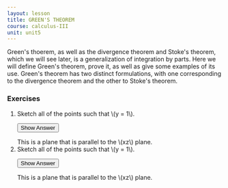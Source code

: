 ```yaml
---
layout: lesson
title: GREEN'S THEOREM
course: calculus-III
unit: unit5
---
```


Green's thoerem, as well as the divergence theorem and Stoke's theorem, which we will see later, is a generalization of integration by parts. Here we will define Green's theorem, prove it, as well as give some examples of its use. Green's theorem has two distinct formulations, with one corresponding to the divergence  theorem and the other to Stoke's theorem. 

 


### Exercises

<ol>
<li> <div> Sketch all of the points such that \(y = 1\). </div>

<button onclick="myFunction('answer2')" class="answerButton">Show Answer</button>
<div  id="answer2" class="answer">
This is a plane that is parallel to the \(xz\) plane. 
</div> </li>
<li> <div> Sketch all of the points such that \(y = 1\). </div>

<button onclick="myFunction('answer2')" class="answerButton">Show Answer</button>
<div  id="answer2" class="answer">
This is a plane that is parallel to the \(xz\) plane. 
</div> </li>
</ol>
